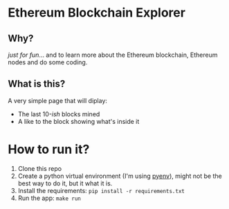 # Ethereum Blockchain Explorer

## Why?
_just for fun_... and to learn more about the Ethereum blockchain, Ethereum
nodes and do some coding.

## What is this?
A very simple page that will diplay:
- The last 10-_ish_ blocks mined
- A like to the block showing what's inside it

# How to run it?
1. Clone this repo
1. Create a python virtual environment (I'm using [pyenv](https://github.com/pyenv/pyenv)), might not be the best way to do it, but it what it is.
1. Install the requirements: `pip install -r requirements.txt`
1. Run the app: `make run`
